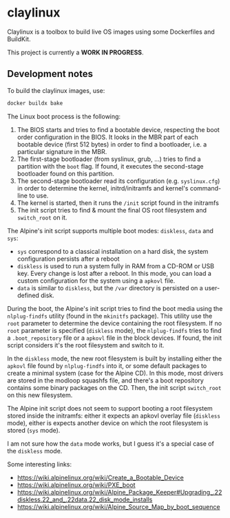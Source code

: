 # claylinux

Claylinux is a toolbox to build live OS images using some Dockerfiles and BuildKit.

This project is currently a **WORK IN PROGRESS**.


## Development notes

To build the claylinux images, use:
```bash
docker buildx bake
```

The Linux boot process is the following:
1. The BIOS starts and tries to find a bootable device, respecting the boot order configuration in the BIOS. It looks
in the MBR part of each bootable device (first 512 bytes) in order to find a bootloader, i.e. a particular signature
in the MBR.
2. The first-stage bootloader (from syslinux, grub, ...) tries to find a partition with the `boot` flag. If found, it
executes the second-stage bootloader found on this partition.
3. The second-stage bootloader read its configuration (e.g. `syslinux.cfg`) in order to determine the kernel,
initrd/initramfs and kernel's command-line to use.
4. The kernel is started, then it runs the `/init` script found in the initramfs
5. The init script tries to find & mount the final OS root filesystem and `switch_root` on it.

The Alpine's init script supports multiple boot modes: `diskless`, `data` and `sys`:
- `sys` correspond to a classical installation on a hard disk, the system configuration persists after a reboot
- `diskless` is used to run a system fully in RAM from a CD-ROM or USB key. Every change is lost after a reboot. In
this mode, you can load a custom configuration for the system using a `apkovl` file.
- `data` is similar to `diskless`, but the `/var` directory is persisted on a user-defined disk.

During the boot, the Alpine's init script tries to find the boot media using the `nlplug-findfs` utility
(found in the `mkinitfs` package). This utility use the `root` parameter to determine the device containing the root
filesystem. If no `root` parameter is specified (`diskless` mode), the `nlplug-findfs` tries to find a
`.boot_repository` file or a `apkovl` file in the block devices. If found, the init script considers it's the
root filesystem and switch to it.

In the `diskless` mode, the new root filesystem is built by installing either the `apkovl` file found by
`nlplug-findfs` into it, or some default packages to create a minimal system (case for the Alpine CD). In this mode,
most drivers are stored in the modloop squashfs file, and there's a boot repository contains some binary packages on
the CD. Then, the init script `switch_root` on this new filesystem.

The Alpine init script does not seem to support booting a root filesystem stored inside the initramfs: either it
expects an apkovl overlay file (`diskless` mode), either is expects another device on which the root filesystem is
stored (`sys` mode).

I am not sure how the `data` mode works, but I guess it's a special case of the `diskless` mode.

Some interesting links:
- https://wiki.alpinelinux.org/wiki/Create_a_Bootable_Device
- https://wiki.alpinelinux.org/wiki/PXE_boot
- https://wiki.alpinelinux.org/wiki/Alpine_Package_Keeper#Upgrading_.22diskless.22_and_.22data.22_disk_mode_installs
- https://wiki.alpinelinux.org/wiki/Alpine_Source_Map_by_boot_sequence
